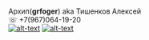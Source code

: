 ### 
Архип(**grfoger**) aka Тишенков Алексей\
☏ +7(967)064-19-20\
[![alt-text](https://img.shields.io/badge/-telegram-grey?style=flat&logo=telegram&logoColor=white)](https://t.me/grfoger)
[![alt-text](https://img.shields.io/badge/@%20email-005FED?style=flat&logo=mail&logoColor=white)](mailto:grfoger@gmail.com)

<!--
**grfoger/grfoger** is a ✨ _special_ ✨ repository because its `README.md` (this file) appears on your GitHub profile.

Here are some ideas to get you started:

- 🔭 I’m currently working on ...
- 🌱 I’m currently learning ...
- 👯 I’m looking to collaborate on ...
- 🤔 I’m looking for help with ...
- 💬 Ask me about ...
- 📫 How to reach me: ...
- 😄 Pronouns: ...
- ⚡ Fun fact: ...
-->

